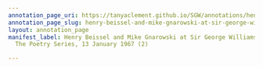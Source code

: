 ```yaml
---
annotation_page_uri: https://tanyaclement.github.io/SGW/annotations/henry-beissel-and-mike-gnarowski-at-sir-george-williams-university-the-poetry-series-13-january-1967-2--canvas-1-louis-dudek.json
annotation_page_slug: henry-beissel-and-mike-gnarowski-at-sir-george-williams-university-the-poetry-series-13-january-1967-2--canvas-1-louis-dudek
layout: annotation_page
manifest_label: Henry Beissel and Mike Gnarowski at Sir George Williams University,
  The Poetry Series, 13 January 1967 (2)

---
```

